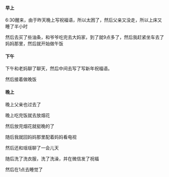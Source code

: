 #### 早上

6:30醒来，由于昨天晚上写祝福语，所以太困了，然后父亲又没走，所以上床又睡了半小时

然后去买了些油条，和爷爷吃完去大妈家，到了就9点多了，然后我赶紧坐车去了妈妈那里，然后就开始做午饭

#### 下午

下午和老妈聊了聊天，然后中间去写了写新年祝福语。

然后接着做晚饭

#### 晚上

晚上父亲也过去了

晚上吃完饭就去放烟花

然后放完烟花就挺晚的了

随后我就回妈妈那里配着妈妈看电视

然后还和瑶瑶聊了一会儿天

随后洗了洗衣服，洗了洗澡，并在微信发了祝福

然后在1点去睡觉了